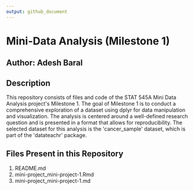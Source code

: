 ```yaml
---
output: github_document 
---
```

# Mini-Data Analysis (Milestone 1)
## Author: Adesh Baral
## Description 
This repository consists of files and code of the STAT 545A Mini Data Analysis project's Milestone 1. The goal of Milestone 1 is to conduct a comprehensive exploration of a dataset using dplyr for data manipulation and visualization. The analysis is centered around a well-defined research question and is presented in a format that allows for reproducibility. The selected dataset for this analysis is the 'cancer_sample' dataset, which is part of the 'datateachr' package.

## Files Present in this Repository
1. README.md
2. mini-project_mini-project-1.Rmd
3. mini-project_mini-project-1.md

